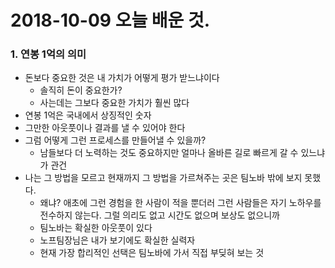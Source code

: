 # 2018-10-09 오늘 배운 것.

### 1. 연봉 1억의 의미

* 돈보다 중요한 것은 내 가치가 어떻게 평가 받느냐이다
  - 솔직히 돈이 중요한가?
  - 사는데는 그보다 중요한 가치가 훨씬 많다
* 연봉 1억은 국내에서 상징적인 숫자
* 그만한 아웃풋이나 결과를 낼 수 있어야 한다
* 그럼 어떻게 그런 프로세스를 만들어낼 수 있을까?
  - 남들보다 더 노력하는 것도 중요하지만 얼마나 올바른 길로 빠르게 갈 수 있느냐가 관건
* 나는 그 방법을 모르고 현재까지 그 방법을 가르쳐주는 곳은 팀노바 밖에 보지 못했다.
  - 왜냐? 애초에 그런 경험을 한 사람이 적을 뿐더러 그런 사람들은 자기 노하우를 전수하지 않는다. 그럴 의리도 없고 시간도 없으며 보상도 없으니까
  - 팀노바는 확실한 아웃풋이 있다
  - 노프팀장님은 내가 보기에도 확실한 실력자
  - 현재 가장 합리적인 선택은 팀노바에 가서 직접 부딪혀 보는 것
  
